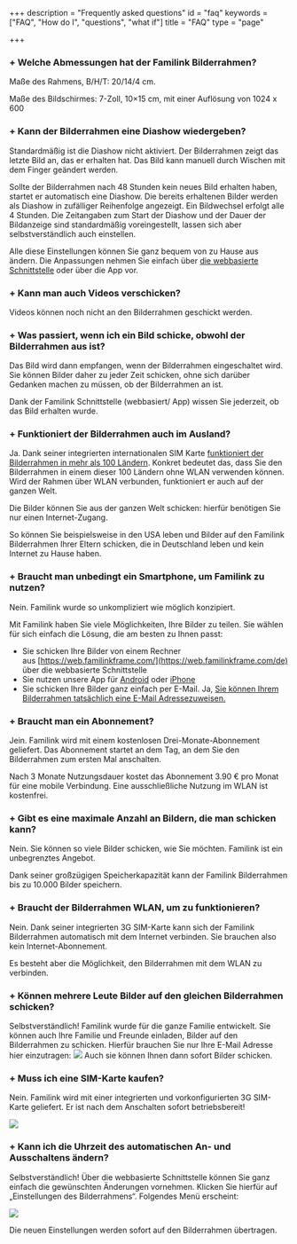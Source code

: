+++
description = "Frequently asked questions"
id = "faq"
keywords = ["FAQ", "How do I", "questions", "what if"]
title = "FAQ"
type = "page"

+++
### + Welche Abmessungen hat der Familink Bilderrahmen?

Maße des Rahmens, B/H/T: 20/14/4 cm.

Maße des Bildschirmes: 7-Zoll, 10×15 cm, mit einer Auflösung von 1024 x 600

### + Kann der Bilderrahmen eine Diashow wiedergeben?

Standardmäßig ist die Diashow nicht aktiviert. Der Bilderrahmen zeigt das letzte Bild an, das er erhalten hat. Das Bild kann manuell durch Wischen mit dem Finger geändert werden.

Sollte der Bilderrahmen nach 48 Stunden kein neues Bild erhalten haben, startet er automatisch eine Diashow. Die bereits erhaltenen Bilder werden als Diashow in zufälliger Reihenfolge angezeigt. Ein Bildwechsel erfolgt alle 4 Stunden. Die Zeitangaben zum Start der Diashow und der Dauer der Bildanzeige sind standardmäßig voreingestellt, lassen sich aber selbstverständlich auch einstellen.

Alle diese Einstellungen können Sie ganz bequem von zu Hause aus ändern. Die Anpassungen nehmen Sie einfach über [die webbasierte Schnittstelle](https://web.familinkframe.com/en) oder über die App vor.

### + Kann man auch Videos verschicken?

Videos können noch nicht an den Bilderrahmen geschickt werden.

### + Was passiert, wenn ich ein Bild schicke, obwohl der Bilderrahmen aus ist?

Das Bild wird dann empfangen, wenn der Bilderrahmen eingeschaltet wird. Sie können Bilder daher zu jeder Zeit schicken, ohne sich darüber Gedanken machen zu müssen, ob der Bilderrahmen an ist.

Dank der Familink Schnittstelle (webbasiert/ App) wissen Sie jederzeit, ob das Bild erhalten wurde.

### + Funktioniert der Bilderrahmen auch im Ausland?

Ja. Dank seiner integrierten internationalen SIM Karte [funktioniert der Bilderrahmen in mehr als 100 Ländern](/). Konkret bedeutet das, dass Sie den Bilderrahmen in einem dieser 100 Ländern ohne WLAN verwenden können. Wird der Rahmen über WLAN verbunden, funktioniert er auch auf der ganzen Welt.

Die Bilder können Sie aus der ganzen Welt schicken: hierfür benötigen Sie nur einen Internet-Zugang.

So können Sie beispielsweise in den USA leben und Bilder auf den Familink Bilderrahmen Ihrer Eltern schicken, die in Deutschland leben und kein Internet zu Hause haben.

### + Braucht man unbedingt ein Smartphone, um Familink zu nutzen?

Nein. Familink wurde so unkompliziert wie möglich konzipiert.

Mit Familink haben Sie viele Möglichkeiten, Ihre Bilder zu teilen. Sie wählen für sich einfach die Lösung, die am besten zu Ihnen passt:

* Sie schicken Ihre Bilder von einem Rechner aus [https://web.familinkframe.com/](https://web.familinkframe.com/de) über die webbasierte Schnittstelle
* Sie nutzen unsere App für [Android](https://play.google.com/store/apps/details?id=io.familink.pegase) oder [iPhone](https://itunes.apple.com/fr/app/familink/id997515608?mt=8)
* Sie schicken Ihre Bilder ganz einfach per E-Mail. Ja, [Sie können Ihrem Bilderrahmen tatsächlich eine E-Mail Adressezuweisen.](https://www.familinkframe.com/un-cadre-photo-3g-avec-une-adresse-email/)

### + Braucht man ein Abonnement?

Jein. Familink wird mit einem kostenlosen Drei-Monate-Abonnement geliefert. Das Abonnement startet an dem Tag, an dem Sie den Bilderrahmen zum ersten Mal anschalten.

Nach 3 Monate Nutzungsdauer kostet das Abonnement 3.90 € pro Monat für eine mobile Verbindung. Eine ausschließliche Nutzung im WLAN ist kostenfrei.

### + Gibt es eine maximale Anzahl an Bildern, die man schicken kann?

Nein. Sie können so viele Bilder schicken, wie Sie möchten. Familink ist ein unbegrenztes Angebot.

Dank seiner großzügigen Speicherkapazität kann der Familink Bilderrahmen bis zu 10.000 Bilder speichern.

### + Braucht der Bilderrahmen WLAN, um zu funktionieren?

Nein. Dank seiner integrierten 3G SIM-Karte kann sich der Familink Bilderrahmen automatisch mit dem Internet verbinden. Sie brauchen also kein Internet-Abonnement.

Es besteht aber die Möglichkeit, den Bilderrahmen mit dem WLAN zu verbinden.

### + Können mehrere Leute Bilder auf den gleichen Bilderrahmen schicken?

Selbstverständlich! Familink wurde für die ganze Familie entwickelt. Sie können auch Ihre Familie und Freunde einladen, Bilder auf den Bilderrahmen zu schicken. Hierfür brauchen Sie nur Ihre E-Mail Adresse hier einzutragen:
![](/img/faq/invite_fr.png)
Auch sie können Ihnen dann sofort Bilder schicken.

### + Muss ich eine SIM-Karte kaufen?

Nein. Familink wird mit einer integrierten und vorkonfigurierten 3G SIM-Karte geliefert. Er ist  nach dem Anschalten sofort betriebsbereit!

![](/img/faq/sim.png)

### + Kann ich die Uhrzeit des automatischen An- und Ausschaltens ändern?

Selbstverständlich! Über die webbasierte Schnittstelle können Sie ganz einfach die gewünschten Änderungen vornehmen. Klicken Sie hierfür auf „Einstellungen des Bilderrahmens“. Folgendes Menü erscheint:

![](https://dr8rbg9qg9auo.cloudfront.net/wp-content/uploads/2017/02/Screenshot-from-2017-02-15-13-52-00.png)

Die neuen Einstellungen werden sofort auf den Bilderrahmen übertragen.

